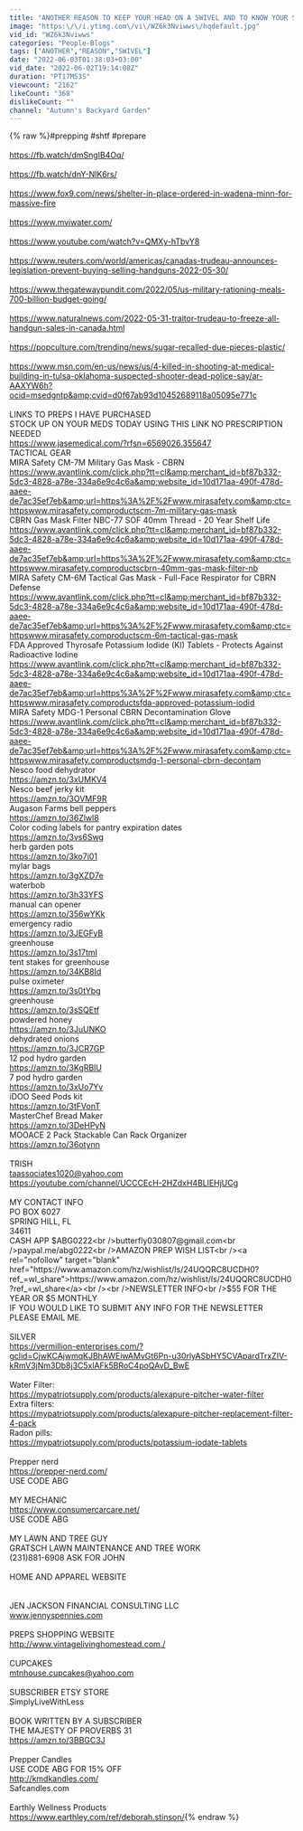 ```yaml
---
title: "ANOTHER REASON TO KEEP YOUR HEAD ON A SWIVEL AND TO KNOW YOUR SURROUNDINGS"
image: "https:\/\/i.ytimg.com\/vi\/WZ6k3Nviwws\/hqdefault.jpg"
vid_id: "WZ6k3Nviwws"
categories: "People-Blogs"
tags: ["ANOTHER","REASON","SWIVEL"]
date: "2022-06-03T01:38:03+03:00"
vid_date: "2022-06-02T19:14:08Z"
duration: "PT17M53S"
viewcount: "2162"
likeCount: "368"
dislikeCount: ""
channel: "Autumn's Backyard Garden"
---
```

{% raw %}#prepping #shtf #prepare<br /><br /><a rel="nofollow" target="blank" href="https://fb.watch/dmSngIB4Oq/">https://fb.watch/dmSngIB4Oq/</a><br /><br /><a rel="nofollow" target="blank" href="https://fb.watch/dnY-NlK6rs/">https://fb.watch/dnY-NlK6rs/</a><br /><br /><a rel="nofollow" target="blank" href="https://www.fox9.com/news/shelter-in-place-ordered-in-wadena-minn-for-massive-fire">https://www.fox9.com/news/shelter-in-place-ordered-in-wadena-minn-for-massive-fire</a><br /><br /><a rel="nofollow" target="blank" href="https://www.mviwater.com/">https://www.mviwater.com/</a><br /><br /><a rel="nofollow" target="blank" href="https://www.youtube.com/watch?v=QMXy-hTbvY8">https://www.youtube.com/watch?v=QMXy-hTbvY8</a><br /><br /><a rel="nofollow" target="blank" href="https://www.reuters.com/world/americas/canadas-trudeau-announces-legislation-prevent-buying-selling-handguns-2022-05-30/">https://www.reuters.com/world/americas/canadas-trudeau-announces-legislation-prevent-buying-selling-handguns-2022-05-30/</a><br /><br /><a rel="nofollow" target="blank" href="https://www.thegatewaypundit.com/2022/05/us-military-rationing-meals-700-billion-budget-going/">https://www.thegatewaypundit.com/2022/05/us-military-rationing-meals-700-billion-budget-going/</a><br /><br /><a rel="nofollow" target="blank" href="https://www.naturalnews.com/2022-05-31-traitor-trudeau-to-freeze-all-handgun-sales-in-canada.html">https://www.naturalnews.com/2022-05-31-traitor-trudeau-to-freeze-all-handgun-sales-in-canada.html</a><br /><br /><a rel="nofollow" target="blank" href="https://popculture.com/trending/news/sugar-recalled-due-pieces-plastic/">https://popculture.com/trending/news/sugar-recalled-due-pieces-plastic/</a><br /><br /><a rel="nofollow" target="blank" href="https://www.msn.com/en-us/news/us/4-killed-in-shooting-at-medical-building-in-tulsa-oklahoma-suspected-shooter-dead-police-say/ar-AAXYW6h?ocid=msedgntp&amp;cvid=d0f67ab93d10452689118a05095e771c">https://www.msn.com/en-us/news/us/4-killed-in-shooting-at-medical-building-in-tulsa-oklahoma-suspected-shooter-dead-police-say/ar-AAXYW6h?ocid=msedgntp&amp;cvid=d0f67ab93d10452689118a05095e771c</a><br /><br />LINKS TO PREPS I HAVE PURCHASED<br />STOCK UP ON YOUR MEDS TODAY USING THIS LINK NO PRESCRIPTION NEEDED<br /><a rel="nofollow" target="blank" href="https://www.jasemedical.com/?rfsn=6569026.355647">https://www.jasemedical.com/?rfsn=6569026.355647</a><br />TACTICAL GEAR <br />MIRA Safety CM-7M Military Gas Mask - CBRN <br /><a rel="nofollow" target="blank" href="https://www.avantlink.com/click.php?tt=cl&amp;merchant_id=bf87b332-5dc3-4828-a78e-334a6e9c4c6a&amp;website_id=10d171aa-490f-478d-aaee-de7ac35ef7eb&amp;url=https%3A%2F%2Fwww.mirasafety.com&amp;ctc=httpswww.mirasafety.comproductscm-7m-military-gas-mask">https://www.avantlink.com/click.php?tt=cl&amp;merchant_id=bf87b332-5dc3-4828-a78e-334a6e9c4c6a&amp;website_id=10d171aa-490f-478d-aaee-de7ac35ef7eb&amp;url=https%3A%2F%2Fwww.mirasafety.com&amp;ctc=httpswww.mirasafety.comproductscm-7m-military-gas-mask</a><br />CBRN Gas Mask Filter NBC-77 SOF 40mm Thread - 20 Year Shelf Life<br /><a rel="nofollow" target="blank" href="https://www.avantlink.com/click.php?tt=cl&amp;merchant_id=bf87b332-5dc3-4828-a78e-334a6e9c4c6a&amp;website_id=10d171aa-490f-478d-aaee-de7ac35ef7eb&amp;url=https%3A%2F%2Fwww.mirasafety.com&amp;ctc=httpswww.mirasafety.comproductscbrn-40mm-gas-mask-filter-nb">https://www.avantlink.com/click.php?tt=cl&amp;merchant_id=bf87b332-5dc3-4828-a78e-334a6e9c4c6a&amp;website_id=10d171aa-490f-478d-aaee-de7ac35ef7eb&amp;url=https%3A%2F%2Fwww.mirasafety.com&amp;ctc=httpswww.mirasafety.comproductscbrn-40mm-gas-mask-filter-nb</a><br />MIRA Safety CM-6M Tactical Gas Mask - Full-Face Respirator for CBRN Defense<br /><a rel="nofollow" target="blank" href="https://www.avantlink.com/click.php?tt=cl&amp;merchant_id=bf87b332-5dc3-4828-a78e-334a6e9c4c6a&amp;website_id=10d171aa-490f-478d-aaee-de7ac35ef7eb&amp;url=https%3A%2F%2Fwww.mirasafety.com&amp;ctc=httpswww.mirasafety.comproductscm-6m-tactical-gas-mask">https://www.avantlink.com/click.php?tt=cl&amp;merchant_id=bf87b332-5dc3-4828-a78e-334a6e9c4c6a&amp;website_id=10d171aa-490f-478d-aaee-de7ac35ef7eb&amp;url=https%3A%2F%2Fwww.mirasafety.com&amp;ctc=httpswww.mirasafety.comproductscm-6m-tactical-gas-mask</a><br />FDA Approved Thyrosafe Potassium Iodide (KI) Tablets - Protects Against Radioactive Iodine<br /><a rel="nofollow" target="blank" href="https://www.avantlink.com/click.php?tt=cl&amp;merchant_id=bf87b332-5dc3-4828-a78e-334a6e9c4c6a&amp;website_id=10d171aa-490f-478d-aaee-de7ac35ef7eb&amp;url=https%3A%2F%2Fwww.mirasafety.com&amp;ctc=httpswww.mirasafety.comproductsfda-approved-potassium-iodid">https://www.avantlink.com/click.php?tt=cl&amp;merchant_id=bf87b332-5dc3-4828-a78e-334a6e9c4c6a&amp;website_id=10d171aa-490f-478d-aaee-de7ac35ef7eb&amp;url=https%3A%2F%2Fwww.mirasafety.com&amp;ctc=httpswww.mirasafety.comproductsfda-approved-potassium-iodid</a><br />MIRA Safety MDG-1 Personal CBRN Decontamination Glove<br /><a rel="nofollow" target="blank" href="https://www.avantlink.com/click.php?tt=cl&amp;merchant_id=bf87b332-5dc3-4828-a78e-334a6e9c4c6a&amp;website_id=10d171aa-490f-478d-aaee-de7ac35ef7eb&amp;url=https%3A%2F%2Fwww.mirasafety.com&amp;ctc=httpswww.mirasafety.comproductsmdg-1-personal-cbrn-decontam">https://www.avantlink.com/click.php?tt=cl&amp;merchant_id=bf87b332-5dc3-4828-a78e-334a6e9c4c6a&amp;website_id=10d171aa-490f-478d-aaee-de7ac35ef7eb&amp;url=https%3A%2F%2Fwww.mirasafety.com&amp;ctc=httpswww.mirasafety.comproductsmdg-1-personal-cbrn-decontam</a><br />Nesco food dehydrator<br /><a rel="nofollow" target="blank" href="https://amzn.to/3xUMKV4">https://amzn.to/3xUMKV4</a><br />Nesco beef jerky kit<br /><a rel="nofollow" target="blank" href="https://amzn.to/3OVMF9R">https://amzn.to/3OVMF9R</a><br />Augason Farms bell peppers<br /><a rel="nofollow" target="blank" href="https://amzn.to/36Zlwl8">https://amzn.to/36Zlwl8</a><br />Color coding labels for pantry expiration dates<br /><a rel="nofollow" target="blank" href="https://amzn.to/3vs6Swg">https://amzn.to/3vs6Swg</a><br />herb garden pots<br /><a rel="nofollow" target="blank" href="https://amzn.to/3ko7i01">https://amzn.to/3ko7i01</a><br />mylar bags<br /><a rel="nofollow" target="blank" href="https://amzn.to/3gXZD7e">https://amzn.to/3gXZD7e</a><br />waterbob<br /><a rel="nofollow" target="blank" href="https://amzn.to/3h33YFS">https://amzn.to/3h33YFS</a><br />manual can opener<br /><a rel="nofollow" target="blank" href="https://amzn.to/356wYKk">https://amzn.to/356wYKk</a><br />emergency radio<br /><a rel="nofollow" target="blank" href="https://amzn.to/3JEGFyB">https://amzn.to/3JEGFyB</a><br />greenhouse<br /><a rel="nofollow" target="blank" href="https://amzn.to/3s17tmI">https://amzn.to/3s17tmI</a><br />tent stakes for greenhouse<br /><a rel="nofollow" target="blank" href="https://amzn.to/34KB8Id">https://amzn.to/34KB8Id</a><br />pulse oximeter<br /><a rel="nofollow" target="blank" href="https://amzn.to/3s0tYbg">https://amzn.to/3s0tYbg</a><br />greenhouse<br /><a rel="nofollow" target="blank" href="https://amzn.to/3sSQEtf">https://amzn.to/3sSQEtf</a><br />powdered honey<br /><a rel="nofollow" target="blank" href="https://amzn.to/3JuUNKO">https://amzn.to/3JuUNKO</a><br />dehydrated onions<br /><a rel="nofollow" target="blank" href="https://amzn.to/3JCR7GP">https://amzn.to/3JCR7GP</a><br />12 pod hydro garden<br /><a rel="nofollow" target="blank" href="https://amzn.to/3KgRBlU">https://amzn.to/3KgRBlU</a><br />7 pod hydro garden<br /><a rel="nofollow" target="blank" href="https://amzn.to/3xUo7Yv">https://amzn.to/3xUo7Yv</a><br />iDOO Seed Pods kit <br /><a rel="nofollow" target="blank" href="https://amzn.to/3tFVonT">https://amzn.to/3tFVonT</a><br />MasterChef Bread Maker<br /><a rel="nofollow" target="blank" href="https://amzn.to/3DeHPyN">https://amzn.to/3DeHPyN</a><br />MOOACE 2 Pack Stackable Can Rack Organizer<br /><a rel="nofollow" target="blank" href="https://amzn.to/36otynn">https://amzn.to/36otynn</a><br /><br />TRISH <br />taassociates1020@yahoo.com<br /><a rel="nofollow" target="blank" href="https://youtube.com/channel/UCCCEcH-2HZdxH4BLlEHjUCg">https://youtube.com/channel/UCCCEcH-2HZdxH4BLlEHjUCg</a><br /><br />MY CONTACT INFO<br />PO BOX 6027<br />SPRING HILL, FL<br />34611<br />CASH APP $ABG0222<br />butterfly030807@gmail.com<br />paypal.me/abg0222<br />AMAZON PREP WISH LIST<br /><a rel="nofollow" target="blank" href="https://www.amazon.com/hz/wishlist/ls/24UQQRC8UCDH0?ref_=wl_share">https://www.amazon.com/hz/wishlist/ls/24UQQRC8UCDH0?ref_=wl_share</a><br /><br />NEWSLETTER INFO<br />$55 FOR THE YEAR OR $5 MONTHLY<br />IF YOU WOULD LIKE TO SUBMIT ANY INFO FOR THE NEWSLETTER PLEASE EMAIL ME.<br /><br />SILVER <br /><a rel="nofollow" target="blank" href="https://vermillion-enterprises.com/?gclid=CjwKCAjwmqKJBhAWEiwAMvGt6Pn-u30rlyASbHY5CVApardTrxZIV-kRmV3jNm3Db8j3C5xlAFk5BRoC4poQAvD_BwE">https://vermillion-enterprises.com/?gclid=CjwKCAjwmqKJBhAWEiwAMvGt6Pn-u30rlyASbHY5CVApardTrxZIV-kRmV3jNm3Db8j3C5xlAFk5BRoC4poQAvD_BwE</a><br /><br />Water Filter: <br /><a rel="nofollow" target="blank" href="https://mypatriotsupply.com/products/alexapure-pitcher-water-filter">https://mypatriotsupply.com/products/alexapure-pitcher-water-filter</a> <br />Extra filters:<br /><a rel="nofollow" target="blank" href="https://mypatriotsupply.com/products/alexapure-pitcher-replacement-filter-4-pack">https://mypatriotsupply.com/products/alexapure-pitcher-replacement-filter-4-pack</a><br />Radon pills:<br /><a rel="nofollow" target="blank" href="https://mypatriotsupply.com/products/potassium-iodate-tablets">https://mypatriotsupply.com/products/potassium-iodate-tablets</a><br /><br />Prepper nerd<br /><a rel="nofollow" target="blank" href="https://prepper-nerd.com/">https://prepper-nerd.com/</a><br />USE CODE ABG <br /><br />MY MECHANIC<br /><a rel="nofollow" target="blank" href="https://www.consumercarcare.net/">https://www.consumercarcare.net/</a><br />USE CODE ABG<br /><br />MY LAWN AND TREE GUY<br />GRATSCH LAWN MAINTENANCE AND TREE WORK<br />(231)881-6908 ASK FOR JOHN<br /><br />HOME AND APPAREL WEBSITE<br /><br /><br />JEN JACKSON FINANCIAL CONSULTING LLC<br />www.jennyspennies.com<br /><br />PREPS SHOPPING WEBSITE<br /><a rel="nofollow" target="blank" href="http://www.vintagelivinghomestead.com./">http://www.vintagelivinghomestead.com./</a><br /><br />CUPCAKES<br />mtnhouse.cupcakes@yahoo.com<br /><br />SUBSCRIBER ETSY STORE<br />SimplyLiveWithLess<br /><br />BOOK WRITTEN BY A SUBSCRIBER<br />THE MAJESTY OF PROVERBS 31<br /><a rel="nofollow" target="blank" href="https://amzn.to/3BBGC3J">https://amzn.to/3BBGC3J</a><br /><br />Prepper Candles<br />USE CODE ABG FOR 15% OFF <br /><a rel="nofollow" target="blank" href="http://kmdkandles.com/">http://kmdkandles.com/</a><br />Safcandles.com<br /><br />Earthly Wellness Products<br /><a rel="nofollow" target="blank" href="https://www.earthley.com/ref/deborah.stinson/">https://www.earthley.com/ref/deborah.stinson/</a>{% endraw %}
